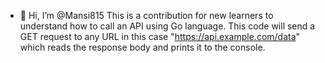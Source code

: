 - 👋 Hi, I’m @Mansi815
This is a contribution for new learners to understand how to call an API using Go language.
This code will send a GET request to any URL in this case "https://api.example.com/data" which reads the response body and prints it to the console.
